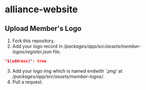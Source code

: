 # alliance-website

## Upload Member's Logo

1. Fork this repository.
2. Add your logo record in _/packages/app/src/assets/member-logos/register.json_ file.

```JSON
"${address}": true
```

3. Add your logo img which is named endwith _'.png'_ at _/packages/app/src/assets/member-logos/_.
4. Pull a request.
